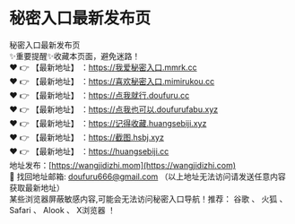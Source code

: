 # 秘密入口最新发布页
秘密入口最新发布页<br>
✨重要提醒✨收藏本页面，避免迷路！<br>
❤️ 👉 【最新地址】 ：https://我爱秘密入口.mmrk.cc<br>
❤️ 👉 【最新地址】 ：https://喜欢秘密入口.mimirukou.cc<br>
❤️ 👉 【最新地址】 ：https://点我就行.doufuru.cc<br>
❤️ 👉 【最新地址】 ：https://点我也可以.doufurufabu.xyz<br>
❤️ 👉 【最新地址】 ：https://记得收藏.huangsebiji.xyz<br>
❤️ 👉 【最新地址】 ：https://截图.hsbj.xyz<br>
❤️ 👉 【最新地址】 ：https://huangsebiji.cc<br>
地址发布：[https://wangjidizhi.mom](https://wangjidizhi.com)<br>
📧 找回地址邮箱: doufuru666@gmail.com （以上地址无法访问请发送任意内容获取最新地址）<br>
某些浏览器屏蔽敏感内容,可能会无法访问秘密入口导航！推荐： 谷歌 、 火狐 、 Safari 、 Alook 、 X浏览器 ！<br>
